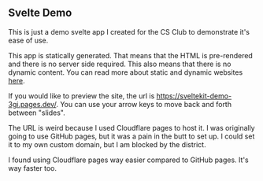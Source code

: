 ## Svelte Demo

This is just a demo svelte app I created for the CS Club to demonstrate it's
ease of use.

This app is statically generated. That means that the HTML is
pre-rendered and there is no server side required. This also means that there is no
dynamic content. You can read more about static and dynamic websites [here](https://www.cloudflare.com/learning/performance/static-site-generator/).

If you would like to preview the site, the url is https://sveltekit-demo-3gi.pages.dev/.
You can use your arrow keys to move back and forth between "slides".

The URL is weird because I used Cloudflare pages to host it. I was originally going to use GitHub
pages, but it was a pain in the butt to set up. I could set it to my own custom domain, but I am 
blocked by the district.

I found using Cloudflare pages way easier compared to GitHub pages. It's way faster too.
